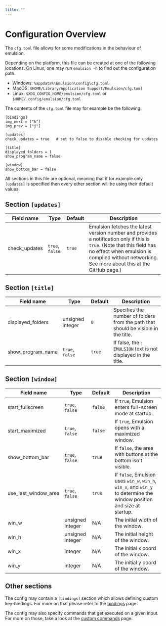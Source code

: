 ```yaml
---
title: ""
---
```


# Configuration Overview

The `cfg.toml` file allows for some modifications in the behaviour of emulsion. 

Depending on the platform, this file can be created at one of the following locations. On Linux, one may run `emulsion -h` to find out the configuration path.

- Windows: `%appdata%\Emulsion\config\cfg.toml`
- MacOS: `$HOME/Library/Application Support/Emulsion/cfg.toml`
- Linux: `$XDG_CONFIG_HOME/emulsion/cfg.toml` or `$HOME/.config/emulsion/cfg.toml`

The contents of the `cfg.toml` file may for example be the following:

```
[bindings]
img_next = ["k"]
img_prev = ["j"]

[updates]
check_updates = true   # set to false to disable checking for updates

[title]
displayed_folders = 1
show_program_name = false

[window]
show_bottom_bar = false
```

All sections in this file are optional, meaning that if for example only `[updates]` is specified then every other section will be using their default values.

## Section `[updates]`

| Field name       | Type            | Default | Description                               |
|------------------|-----------------|---------|-------------------------------------------|
| check_updates    |`true`, `false` | `true`  | Emulsion fetches the latest version number and provides a notification only if this is `true`. (Note that this field has no effect when emulsion is compiled without networking. See more about this at the GitHub page.) |

## Section `[title]`

| Field name                 | Type            | Default   | Description                               |
|----------------------------|-----------------|-----------|-------------------------------------------|
| displayed_folders          |unsigned integer | `0`       | Specifies the number of folders from the path that should be visible in the title. |
| show_program_name          |`true`, `false`| `true`    | If false, the `: EMULSION` text is not displayed in the title. |

## Section `[window]`

| Field name           | Type            | Default | Description                               |
|----------------------|-----------------|---------|-------------------------------------------|
| start_fullscreen     |`true`, `false`| `false` | If `true`, Emulsion enters full-screen mode at startup. |
| start_maximized      |`true`, `false`| `false` | If `true`, Emulsion opens with a maximized window. |
| show_bottom_bar      |`true`, `false`| `true`  | If `false`, the area with buttons at the bottom isn't visible. |
| use_last_window_area |`true`, `false`| `true`  | If `false`, Emulsion uses `win_w`, `win_h`, `win_x`, and `win_y` to determine the window position and size at startup. |
| win_w                | unsigned integer | N/A     | The initial width of the window.          |
| win_h                | unsigned integer | N/A     | The initial height of the window.         |
| win_x                | integer         | N/A     | The initial x coord of the window.        |
| win_y                | integer         | N/A     | The initial y coord of the window.        |

## Other sections

The config may contain a `[bindings]` section which allows defining custom key-bindings.
For more on that please refer to the [bindings](bindings.html) page.

The config may also specify commands that get executed on a given input. For more on those, take a look at the [custom commands](custom-commands.html) page.
